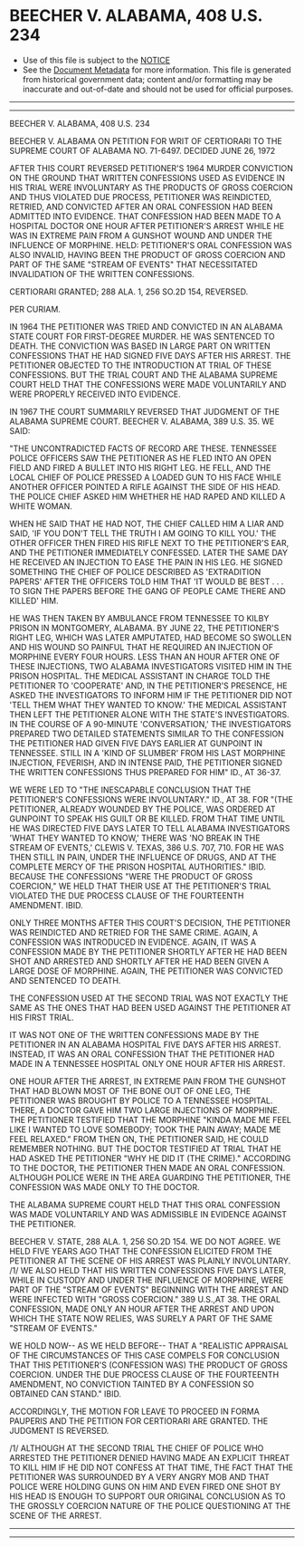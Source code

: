 ---
---

# BEECHER V. ALABAMA, 408 U.S. 234

* Use of this file is subject to the [NOTICE](https://github.com/publicdocs/notice/blob/master/NOTICE)
* See the [Document Metadata](../../../) for more information.
  This file is generated from historical government data; content and/or formatting may be inaccurate and out-of-date and should not be used for official purposes.

----------
----------

BEECHER V. ALABAMA, 408 U.S. 234

BEECHER V. ALABAMA ON PETITION FOR WRIT OF CERTIORARI TO THE SUPREME COURT OF ALABAMA NO. 71-6497.  DECIDED JUNE 26, 1972

AFTER THIS COURT REVERSED PETITIONER'S 1964 MURDER CONVICTION ON THE GROUND THAT WRITTEN CONFESSIONS USED AS EVIDENCE IN HIS TRIAL WERE INVOLUNTARY AS THE PRODUCTS OF GROSS COERCION AND THUS VIOLATED DUE PROCESS, PETITIONER WAS REINDICTED, RETRIED, AND CONVICTED AFTER AN ORAL CONFESSION HAD BEEN ADMITTED INTO EVIDENCE.  THAT CONFESSION HAD BEEN MADE TO A HOSPITAL DOCTOR ONE HOUR AFTER PETITIONER'S ARREST WHILE HE WAS IN EXTREME PAIN FROM A GUNSHOT WOUND AND UNDER THE INFLUENCE OF MORPHINE.  HELD:  PETITIONER'S ORAL CONFESSION WAS ALSO INVALID, HAVING BEEN THE PRODUCT OF GROSS COERCION AND PART OF THE SAME "STREAM OF EVENTS" THAT NECESSITATED INVALIDATION OF THE WRITTEN CONFESSIONS.

CERTIORARI GRANTED; 288 ALA. 1, 256 SO.2D 154, REVERSED.

PER CURIAM.

IN 1964 THE PETITIONER WAS TRIED AND CONVICTED IN AN ALABAMA STATE COURT FOR FIRST-DEGREE MURDER.  HE WAS SENTENCED TO DEATH.  THE CONVICTION WAS BASED IN LARGE PART ON WRITTEN CONFESSIONS THAT HE HAD SIGNED FIVE DAYS AFTER HIS ARREST.  THE PETITIONER OBJECTED TO THE INTRODUCTION AT TRIAL OF THESE CONFESSIONS.  BUT THE TRIAL COURT AND THE ALABAMA SUPREME COURT HELD THAT THE CONFESSIONS WERE MADE VOLUNTARILY AND WERE PROPERLY RECEIVED INTO EVIDENCE.

IN 1967 THE COURT SUMMARILY REVERSED THAT JUDGMENT OF THE ALABAMA SUPREME COURT.  BEECHER V. ALABAMA, 389 U.S. 35.  WE SAID:

"THE UNCONTRADICTED FACTS OF RECORD ARE THESE.  TENNESSEE POLICE OFFICERS SAW THE PETITIONER AS HE FLED INTO AN OPEN FIELD AND FIRED A BULLET INTO HIS RIGHT LEG.  HE FELL, AND THE LOCAL CHIEF OF POLICE PRESSED A LOADED GUN TO HIS FACE WHILE ANOTHER OFFICER POINTED A RIFLE AGAINST THE SIDE OF HIS HEAD.  THE POLICE CHIEF ASKED HIM WHETHER HE HAD RAPED AND KILLED A WHITE WOMAN.

WHEN HE SAID THAT HE HAD NOT, THE CHIEF CALLED HIM A LIAR AND SAID, 'IF YOU DON'T TELL THE TRUTH I AM GOING TO KILL YOU.'  THE OTHER OFFICER THEN FIRED HIS RIFLE NEXT TO THE PETITIONER'S EAR, AND THE PETITIONER IMMEDIATELY CONFESSED.  LATER THE SAME DAY HE RECEIVED AN INJECTION TO EASE THE PAIN IN HIS LEG.  HE SIGNED SOMETHING THE CHIEF OF POLICE DESCRIBED AS 'EXTRADITION PAPERS' AFTER THE OFFICERS TOLD HIM THAT 'IT WOULD BE BEST . . . TO SIGN THE PAPERS BEFORE THE GANG OF PEOPLE CAME THERE AND KILLED' HIM.

HE WAS THEN TAKEN BY AMBULANCE FROM TENNESSEE TO KILBY PRISON IN MONTGOMERY, ALABAMA.  BY JUNE 22, THE PETITIONER'S RIGHT LEG, WHICH WAS LATER AMPUTATED, HAD BECOME SO SWOLLEN AND HIS WOUND SO PAINFUL THAT HE REQUIRED AN INJECTION OF MORPHINE EVERY FOUR HOURS.  LESS THAN AN HOUR AFTER ONE OF THESE INJECTIONS, TWO ALABAMA INVESTIGATORS VISITED HIM IN THE PRISON HOSPITAL.  THE MEDICAL ASSISTANT IN CHARGE TOLD THE PETITIONER TO 'COOPERATE' AND, IN THE PETITIONER'S PRESENCE, HE ASKED THE INVESTIGATORS TO INFORM HIM IF THE PETITIONER DID NOT 'TELL THEM WHAT THEY WANTED TO KNOW.'  THE MEDICAL ASSISTANT THEN LEFT THE PETITIONER ALONE WITH THE STATE'S INVESTIGATORS.  IN THE COURSE OF A 90-MINUTE 'CONVERSATION,' THE INVESTIGATORS PREPARED TWO DETAILED STATEMENTS SIMILAR TO THE CONFESSION THE PETITIONER HAD GIVEN FIVE DAYS EARLIER AT GUNPOINT IN TENNESSEE.  STILL IN A 'KIND OF SLUMBER' FROM HIS LAST MORPHINE INJECTION, FEVERISH, AND IN INTENSE PAID, THE PETITIONER SIGNED THE WRITTEN CONFESSIONS THUS PREPARED FOR HIM"  ID., AT 36-37.

WE WERE LED TO "THE INESCAPABLE CONCLUSION THAT THE PETITIONER'S CONFESSIONS WERE INVOLUNTARY."  ID., AT 38.  FOR "(THE PETITIONER, ALREADY WOUNDED BY THE POLICE, WAS ORDERED AT GUNPOINT TO SPEAK HIS GUILT OR BE KILLED.  FROM THAT TIME UNTIL HE WAS DIRECTED FIVE DAYS LATER TO TELL ALABAMA INVESTIGATORS 'WHAT THEY WANTED TO KNOW,' THERE WAS 'NO BREAK IN THE STREAM OF EVENTS,' CLEWIS V. TEXAS, 386 U.S. 707, 710.  FOR HE WAS THEN STILL IN PAIN, UNDER THE INFLUENCE OF DRUGS, AND AT THE COMPLETE MERCY OF THE PRISON HOSPITAL AUTHORITIES."  IBID. BECAUSE THE CONFESSIONS "WERE THE PRODUCT OF GROSS COERCION," WE HELD THAT THEIR USE AT THE PETITIONER'S TRIAL VIOLATED THE DUE PROCESS CLAUSE OF THE FOURTEENTH AMENDMENT.  IBID.

ONLY THREE MONTHS AFTER THIS COURT'S DECISION, THE PETITIONER WAS REINDICTED AND RETRIED FOR THE SAME CRIME.  AGAIN, A CONFESSION WAS INTRODUCED IN EVIDENCE.  AGAIN, IT WAS A CONFESSION MADE BY THE PETITIONER SHORTLY AFTER HE HAD BEEN SHOT AND ARRESTED AND SHORTLY AFTER HE HAD BEEN GIVEN A LARGE DOSE OF MORPHINE.  AGAIN, THE PETITIONER WAS CONVICTED AND SENTENCED TO DEATH.

THE CONFESSION USED AT THE SECOND TRIAL WAS NOT EXACTLY THE SAME AS THE ONES THAT HAD BEEN USED AGAINST THE PETITIONER AT HIS FIRST TRIAL.

IT WAS NOT ONE OF THE WRITTEN CONFESSIONS MADE BY THE PETITIONER IN AN ALABAMA HOSPITAL FIVE DAYS AFTER HIS ARREST.  INSTEAD, IT WAS AN ORAL CONFESSION THAT THE PETITIONER HAD MADE IN A TENNESSEE HOSPITAL ONLY ONE HOUR AFTER HIS ARREST.

ONE HOUR AFTER THE ARREST, IN EXTREME PAIN FROM THE GUNSHOT THAT HAD BLOWN MOST OF THE BONE OUT OF ONE LEG, THE PETITIONER WAS BROUGHT BY POLICE TO A TENNESSEE HOSPITAL.  THERE, A DOCTOR GAVE HIM TWO LARGE INJECTIONS OF MORPHINE.  THE PETITIONER TESTIFIED THAT THE MORPHINE "KINDA MADE ME FEEL LIKE I WANTED TO LOVE SOMEBODY; TOOK THE PAIN AWAY; MADE ME FEEL RELAXED."  FROM THEN ON, THE PETITIONER SAID, HE COULD REMEMBER NOTHING.  BUT THE DOCTOR TESTIFIED AT TRIAL THAT HE HAD ASKED THE PETITIONER "WHY HE DID IT (THE CRIME)."  ACCORDING TO THE DOCTOR, THE PETITIONER THEN MADE AN ORAL CONFESSION.  ALTHOUGH POLICE WERE IN THE AREA GUARDING THE PETITIONER, THE CONFESSION WAS MADE ONLY TO THE DOCTOR.

THE ALABAMA SUPREME COURT HELD THAT THIS ORAL CONFESSION WAS MADE VOLUNTARILY AND WAS ADMISSIBLE IN EVIDENCE AGAINST THE PETITIONER.

BEECHER V. STATE, 288 ALA. 1, 256 SO.2D 154.  WE DO NOT AGREE.  WE HELD FIVE YEARS AGO THAT THE CONFESSION ELICITED FROM THE PETITIONER AT THE SCENE OF HIS ARREST WAS PLAINLY INVOLUNTARY.  /1/  WE ALSO HELD THAT HIS WRITTEN CONFESSIONS FIVE DAYS LATER, WHILE IN CUSTODY AND UNDER THE INFLUENCE OF MORPHINE, WERE PART OF THE "STREAM OF EVENTS" BEGINNING WITH THE ARREST AND WERE INFECTED WITH "GROSS COERCION."  389 U.S.,AT 38.  THE ORAL CONFESSION, MADE ONLY AN HOUR AFTER THE ARREST AND UPON WHICH THE STATE NOW RELIES, WAS SURELY A PART OF THE SAME "STREAM OF EVENTS."

WE HOLD NOW-- AS WE HELD BEFORE-- THAT A "REALISTIC APPRAISAL OF THE CIRCUMSTANCES OF THIS CASE COMPELS FOR CONCLUSION THAT THIS PETITIONER'S (CONFESSION WAS) THE PRODUCT OF GROSS COERCION.  UNDER THE DUE PROCESS CLAUSE OF THE FOURTEENTH AMENDMENT, NO CONVICTION TAINTED BY A CONFESSION SO OBTAINED CAN STAND."  IBID.

ACCORDINGLY, THE MOTION FOR LEAVE TO PROCEED IN FORMA PAUPERIS AND THE PETITION FOR CERTIORARI ARE GRANTED.  THE JUDGMENT IS REVERSED.

/1/  ALTHOUGH AT THE SECOND TRIAL THE CHIEF OF POLICE WHO ARRESTED THE PETITIONER DENIED HAVING MADE AN EXPLICIT THREAT TO KILL HIM IF HE DID NOT CONFESS AT THAT TIME, THE FACT THAT THE PETITIONER WAS SURROUNDED BY A VERY ANGRY MOB AND THAT POLICE WERE HOLDING GUNS ON HIM AND EVEN FIRED ONE SHOT BY HIS HEAD IS ENOUGH TO SUPPORT OUR ORIGINAL CONCLUSION AS TO THE GROSSLY COERCION NATURE OF THE POLICE QUESTIONING AT THE SCENE OF THE ARREST.


----------
----------

